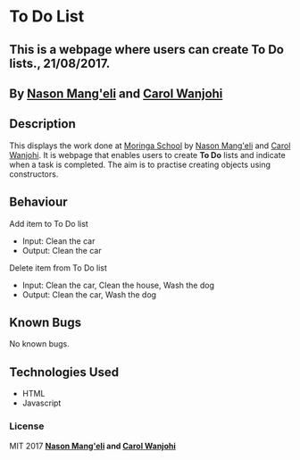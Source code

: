 # To Do List

## This is a webpage where users can create **To Do** lists., 21/08/2017.

## By **[Nason Mang'eli](https://github.com/nasonmangeli) and [Carol Wanjohi](https://carolwanjohi.github.io/)**

## Description
This displays the work done at [Moringa School](http://moringaschool.com/) by [Nason Mang'eli](https://github.com/nasonmangeli) and [Carol Wanjohi](https://carolwanjohi.github.io/). It is webpage that enables users to create **To Do** lists and indicate when a task is completed. The aim is to practise creating objects using constructors.

## Behaviour
Add item to To Do list
- Input: Clean the car
- Output: Clean the car

Delete item from To Do list
- Input: Clean the car, Clean the house, Wash the dog
- Output: Clean the car, Wash the dog

## Known Bugs

No known bugs.

## Technologies Used

* HTML
* Javascript

### License

MIT 2017 **[Nason Mang'eli](https://github.com/nasonmangeli)  and [Carol Wanjohi](https://carolwanjohi.github.io/)**
